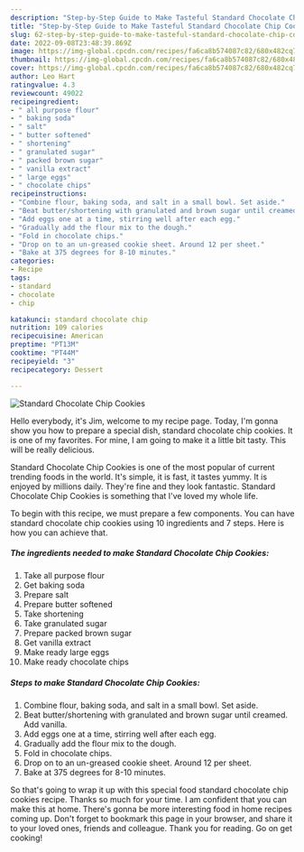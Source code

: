 ```yaml
---
description: "Step-by-Step Guide to Make Tasteful Standard Chocolate Chip Cookies"
title: "Step-by-Step Guide to Make Tasteful Standard Chocolate Chip Cookies"
slug: 62-step-by-step-guide-to-make-tasteful-standard-chocolate-chip-cookies
date: 2022-09-08T23:48:39.869Z
image: https://img-global.cpcdn.com/recipes/fa6ca8b574087c82/680x482cq70/standard-chocolate-chip-cookies-recipe-main-photo.jpg
thumbnail: https://img-global.cpcdn.com/recipes/fa6ca8b574087c82/680x482cq70/standard-chocolate-chip-cookies-recipe-main-photo.jpg
cover: https://img-global.cpcdn.com/recipes/fa6ca8b574087c82/680x482cq70/standard-chocolate-chip-cookies-recipe-main-photo.jpg
author: Leo Hart
ratingvalue: 4.3
reviewcount: 49022
recipeingredient:
- " all purpose flour"
- " baking soda"
- " salt"
- " butter softened"
- " shortening"
- " granulated sugar"
- " packed brown sugar"
- " vanilla extract"
- " large eggs"
- " chocolate chips"
recipeinstructions:
- "Combine flour, baking soda, and salt in a small bowl. Set aside."
- "Beat butter/shortening with granulated and brown sugar until creamed. Add vanilla."
- "Add eggs one at a time, stirring well after each egg."
- "Gradually add the flour mix to the dough."
- "Fold in chocolate chips."
- "Drop on to an un-greased cookie sheet. Around 12 per sheet."
- "Bake at 375 degrees for 8-10 minutes."
categories:
- Recipe
tags:
- standard
- chocolate
- chip

katakunci: standard chocolate chip 
nutrition: 109 calories
recipecuisine: American
preptime: "PT13M"
cooktime: "PT44M"
recipeyield: "3"
recipecategory: Dessert

---
```



![Standard Chocolate Chip Cookies](https://img-global.cpcdn.com/recipes/fa6ca8b574087c82/680x482cq70/standard-chocolate-chip-cookies-recipe-main-photo.jpg)

Hello everybody, it's Jim, welcome to my recipe page. Today, I'm gonna show you how to prepare a special dish, standard chocolate chip cookies. It is one of my favorites. For mine, I am going to make it a little bit tasty. This will be really delicious.

Standard Chocolate Chip Cookies is one of the most popular of current trending foods in the world. It's simple, it is fast, it tastes yummy. It is enjoyed by millions daily. They're fine and they look fantastic. Standard Chocolate Chip Cookies is something that I've loved my whole life.




To begin with this recipe, we must prepare a few components. You can have standard chocolate chip cookies using 10 ingredients and 7 steps. Here is how you can achieve that.

<!--inarticleads1-->

##### The ingredients needed to make Standard Chocolate Chip Cookies:

1. Take  all purpose flour
1. Get  baking soda
1. Prepare  salt
1. Prepare  butter softened
1. Take  shortening
1. Take  granulated sugar
1. Prepare  packed brown sugar
1. Get  vanilla extract
1. Make ready  large eggs
1. Make ready  chocolate chips




<!--inarticleads2-->

##### Steps to make Standard Chocolate Chip Cookies:

1. Combine flour, baking soda, and salt in a small bowl. Set aside.
1. Beat butter/shortening with granulated and brown sugar until creamed. Add vanilla.
1. Add eggs one at a time, stirring well after each egg.
1. Gradually add the flour mix to the dough.
1. Fold in chocolate chips.
1. Drop on to an un-greased cookie sheet. Around 12 per sheet.
1. Bake at 375 degrees for 8-10 minutes.




So that's going to wrap it up with this special food standard chocolate chip cookies recipe. Thanks so much for your time. I am confident that you can make this at home. There's gonna be more interesting food in home recipes coming up. Don't forget to bookmark this page in your browser, and share it to your loved ones, friends and colleague. Thank you for reading. Go on get cooking!
